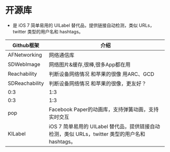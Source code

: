 # 开源库

-  是 iOS 7 简单易用的 UILabel 替代品，提供链接自动检测，类似 URLs，twitter 类型的用户名和 hashtags。


| Github框架 | 介绍 |
| -- | -- |
| AFNetworking | 网络通信库 |
| SDWebImage | 网络图片&缓存,很棒,很多App都在用 |
| Reachability | 判断设备网络情况 和苹果的很像 用ARC、GCD |
| SDReachability | 判断设备网络情况 和苹果的很像，更友好？ |
| 0:3 | 1:3 |
| 0:3 | 1:3 |
| pop | Facebook Paper的动画库，支持弹簧动画，支持实时交互 |
| KILabel | iOS 7 简单易用的 UILabel 替代品，提供链接自动检测，类似 URLs，twitter 类型的用户名和 hashtags。 |

